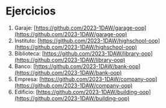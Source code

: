 # Ejercicios

1. Garaje: [https://github.com/2023-1DAW/garage-oop](https://github.com/2023-1DAW/garage-oop)
2. Instituto: [https://github.com/2023-1DAW/highschool-oop](https://github.com/2023-1DAW/highschool-oop)
3. Biblioteca: [https://github.com/2023-1DAW/library-oop](https://github.com/2023-1DAW/library-oop)
4. Banco: [https://github.com/2023-1DAW/bank-oop](https://github.com/2023-1DAW/bank-oop)
5. Empresa: [https://github.com/2023-1DAW/company-oop](https://github.com/2023-1DAW/company-oop)
6. Edificio: [https://github.com/2023-1DAW/building-oop](https://github.com/2023-1DAW/building-oop)
